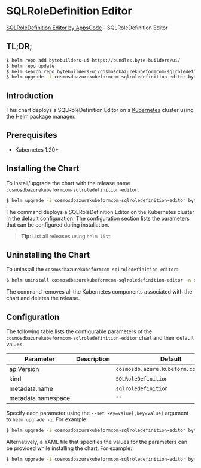 # SQLRoleDefinition Editor

[SQLRoleDefinition Editor by AppsCode](https://byte.builders) - SQLRoleDefinition Editor

## TL;DR;

```bash
$ helm repo add bytebuilders-ui https://bundles.byte.builders/ui/
$ helm repo update
$ helm search repo bytebuilders-ui/cosmosdbazurekubeformcom-sqlroledefinition-editor --version=v0.4.18
$ helm upgrade -i cosmosdbazurekubeformcom-sqlroledefinition-editor bytebuilders-ui/cosmosdbazurekubeformcom-sqlroledefinition-editor -n default --create-namespace --version=v0.4.18
```

## Introduction

This chart deploys a SQLRoleDefinition Editor on a [Kubernetes](http://kubernetes.io) cluster using the [Helm](https://helm.sh) package manager.

## Prerequisites

- Kubernetes 1.20+

## Installing the Chart

To install/upgrade the chart with the release name `cosmosdbazurekubeformcom-sqlroledefinition-editor`:

```bash
$ helm upgrade -i cosmosdbazurekubeformcom-sqlroledefinition-editor bytebuilders-ui/cosmosdbazurekubeformcom-sqlroledefinition-editor -n default --create-namespace --version=v0.4.18
```

The command deploys a SQLRoleDefinition Editor on the Kubernetes cluster in the default configuration. The [configuration](#configuration) section lists the parameters that can be configured during installation.

> **Tip**: List all releases using `helm list`

## Uninstalling the Chart

To uninstall the `cosmosdbazurekubeformcom-sqlroledefinition-editor`:

```bash
$ helm uninstall cosmosdbazurekubeformcom-sqlroledefinition-editor -n default
```

The command removes all the Kubernetes components associated with the chart and deletes the release.

## Configuration

The following table lists the configurable parameters of the `cosmosdbazurekubeformcom-sqlroledefinition-editor` chart and their default values.

|     Parameter      | Description |                      Default                      |
|--------------------|-------------|---------------------------------------------------|
| apiVersion         |             | <code>cosmosdb.azure.kubeform.com/v1alpha1</code> |
| kind               |             | <code>SQLRoleDefinition</code>                    |
| metadata.name      |             | <code>sqlroledefinition</code>                    |
| metadata.namespace |             | <code>""</code>                                   |


Specify each parameter using the `--set key=value[,key=value]` argument to `helm upgrade -i`. For example:

```bash
$ helm upgrade -i cosmosdbazurekubeformcom-sqlroledefinition-editor bytebuilders-ui/cosmosdbazurekubeformcom-sqlroledefinition-editor -n default --create-namespace --version=v0.4.18 --set apiVersion=cosmosdb.azure.kubeform.com/v1alpha1
```

Alternatively, a YAML file that specifies the values for the parameters can be provided while
installing the chart. For example:

```bash
$ helm upgrade -i cosmosdbazurekubeformcom-sqlroledefinition-editor bytebuilders-ui/cosmosdbazurekubeformcom-sqlroledefinition-editor -n default --create-namespace --version=v0.4.18 --values values.yaml
```
